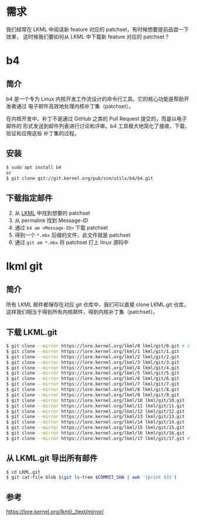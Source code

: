# 需求

我们经常在 LKML 中阅读新 feature 对应的 patchset，有时候想要提前品尝一下效果，
这时候我们要如何从 LKML 中下载新 feature 对应的 patchset？

# b4

## 简介

b4 是一个专为 Linux 内核开发工作流设计的命令行工具。它的核心功能是帮助开发者通过
电子邮件高效地处理内核补丁集（patchset）。

在内核开发中，补丁不是通过 GitHub 之类的 Pull Request 提交的，而是以电子邮件的
形式发送到邮件列表进行讨论和评审。b4 工具极大地简化了接收、下载、验证和应用这些
补丁集的过程。

## 安装

```bash
$ sudo apt install b4
or
$ git clone git://git.kernel.org/pub/scm/utils/b4/b4.git
```

## 下载指定邮件

2. 从 [LKML](https://lore.kernel.org/) 中找到想要的 patchset
3. 从 permalink 找到 Message-ID
4. 通过 `b4 am <Message-ID>` 下载 patchset
5. 得到一个 `*.mbx` 后缀的文件，此文件就是 patchset
6. 通过 `git am *.mbx` 将 patchset 打上 linux 源码中

# lkml git

## 简介

所有 LKML 邮件都保存在对应 git 仓库中，我们可以直接 clone LKML.git 仓库，
这样我们相当于得到所有内核邮件，得到内核补丁集（patchset）。

## 下载 LKML.git

```bash
$ git clone --mirror https://lore.kernel.org/lkml/0 lkml/git/0.git # oldest
$ git clone --mirror https://lore.kernel.org/lkml/1 lkml/git/1.git
$ git clone --mirror https://lore.kernel.org/lkml/2 lkml/git/2.git
$ git clone --mirror https://lore.kernel.org/lkml/3 lkml/git/3.git
$ git clone --mirror https://lore.kernel.org/lkml/4 lkml/git/4.git
$ git clone --mirror https://lore.kernel.org/lkml/5 lkml/git/5.git
$ git clone --mirror https://lore.kernel.org/lkml/6 lkml/git/6.git
$ git clone --mirror https://lore.kernel.org/lkml/7 lkml/git/7.git
$ git clone --mirror https://lore.kernel.org/lkml/8 lkml/git/8.git
$ git clone --mirror https://lore.kernel.org/lkml/9 lkml/git/9.git
$ git clone --mirror https://lore.kernel.org/lkml/10 lkml/git/10.git
$ git clone --mirror https://lore.kernel.org/lkml/11 lkml/git/11.git
$ git clone --mirror https://lore.kernel.org/lkml/12 lkml/git/12.git
$ git clone --mirror https://lore.kernel.org/lkml/13 lkml/git/13.git
$ git clone --mirror https://lore.kernel.org/lkml/14 lkml/git/14.git
$ git clone --mirror https://lore.kernel.org/lkml/15 lkml/git/15.git
$ git clone --mirror https://lore.kernel.org/lkml/16 lkml/git/16.git
$ git clone --mirror https://lore.kernel.org/lkml/17 lkml/git/17.git # newest
```

## 从 LKML.git 导出所有邮件

```bash
$ cd LKML.git
$ git cat-file blob $(git ls-tree $COMMIT_SHA | awk '{print $3}')
```

## 参考

https://lore.kernel.org/lkml/_/text/mirror/
